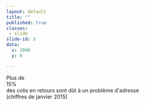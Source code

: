 ```yaml
---
layout: default
title: ""
published: true
classes:
 - slide
slide-id: 3
data:
  x: 3000
  y: 0

---
```

<div class="s88 left">Plus de</div>
<div class="s150 scale1 tored">15%</div>
<div class="s60 right">des colis en retours sont dût à un problème d'adresse</div>
<div class="source_text" >(chiffres de janvier 2015)</div>
